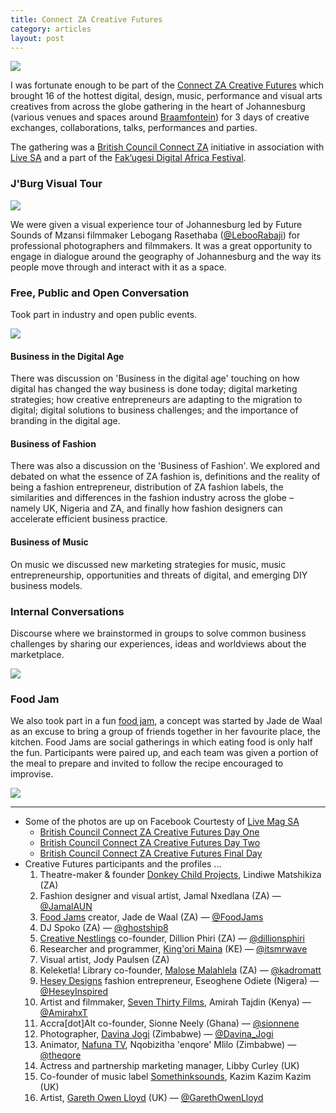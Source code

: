 ```yaml
---
title: Connect ZA Creative Futures
category: articles
layout: post
---
```


<img src="http://static.kingori.co/content/article/2014/09/creative_futures_connect_za.jpg">

I was fortunate enough to be part of the [Connect ZA Creative
Futures][creativefuturesza] which brought 16 of the hottest digital, design,
music, performance and visual arts creatives from across the globe gathering in
the heart of Johannesburg (various venues and spaces around [Braamfontein][2])
for 3 days of creative exchanges, collaborations, talks, performances and
parties.

The gathering was a [British Council Connect ZA][bcconnectza] initiative in
association with [Live SA][livesa] and a part of the [Fak’ugesi Digital Africa
Festival][fakugesi].


### J'Burg Visual Tour

<img src="http://static.kingori.co/content/article/2014/09/creative_futures_connect_za_lebogang_rasethaba_tour.jpg">

We were given a visual experience tour of Johannesburg led by Future Sounds of
Mzansi filmmaker Lebogang Rasethaba ([@LebooRabaji][26]) for professional
photographers and filmmakers. It was a great opportunity to engage in dialogue
around the geography of Johannesburg and the way its people move through and
interact with it as a space.


### Free, Public and Open Conversation

Took part in industry and open public events.

<img src="http://static.kingori.co/content/article/2014/09/creative_futures_connect_za_business_digital.jpg">

#### Business in the Digital Age

There was discussion on 'Business in the digital age' touching on how digital
has changed the way business is done today; digital marketing strategies; how
creative entrepreneurs are adapting to the migration to digital; digital
solutions to business challenges; and the importance of branding in the digital
age.

#### Business of Fashion

There was also a discussion on the 'Business of Fashion'. We explored and
debated on what the essence of ZA fashion is, definitions and the reality of
being a fashion entrepreneur, distribution of ZA fashion labels, the
similarities and differences in the fashion industry across the globe – namely
UK, Nigeria and ZA, and finally how fashion designers can accelerate efficient
business practice.

#### Business of Music

On music we discussed new marketing strategies for music, music
entrepreneurship, opportunities and threats of digital, and emerging DIY
business models.


### Internal Conversations

Discourse where we brainstormed in groups to solve common business challenges by
sharing our experiences, ideas and worldviews about the marketplace.

<img src="http://static.kingori.co/content/article/2014/09/creative_futures_connect_za_participants.jpg">


### Food Jam

We also took part in a fun [food jam][11], a concept was started by Jade de Waal
as an excuse to bring a group of friends together in her favourite place, the
kitchen. Food Jams are social gatherings in which eating food is only half the
fun. Participants were paired up, and each team was given a portion of the meal
to prepare and invited to follow the recipe encouraged to improvise.

<img src="http://static.kingori.co/content/article/2014/09/creative_futures_connect_za_food_jam.jpg">


---

* Some of the photos are up on Facebook Courtesty of [Live Mag SA][livesa]
  * [British Council Connect ZA Creative Futures Day One][fb-day-one]
  * [British Council Connect ZA Creative Futures Day Two][fb-day-two]
  * [British Council Connect ZA Creative Futures Final Day][fb-day-final]
* Creative Futures participants and the profiles ...
  1. Theatre-maker & founder [Donkey Child Projects][4], Lindiwe Matshikiza (ZA)
  2. Fashion designer and visual artist, Jamal Nxedlana (ZA) — [@JamalAUN][3]
  3. [Food Jams][11] creator, Jade de Waal (ZA) — [@FoodJams][5]
  4. DJ Spoko (ZA) — [@ghostship8][6]
  5. [Creative Nestlings][10] co-founder, Dillion Phiri (ZA) — [@dillionsphiri][9]
  6. Researcher and programmer, [King'ori Maina][12] (KE) — [@itsmrwave][13]
  7. Visual artist, Jody Paulsen (ZA)
  8. Keleketla! Library co-founder, [Malose Malahlela][8] (ZA) — [@kadromatt][7]
  9. [Hesey Designs][14] fashion entrepreneur, Eseoghene Odiete (Nigera) — [@HeseyInspired][15]
  10. Artist and filmmaker, [Seven Thirty Films][16], Amirah Tajdin (Kenya) — [@AmirahxT][17]
  11. Accra[dot]Alt co-founder, Sionne Neely (Ghana) — [@sionnene][18]
  12. Photographer, [Davina Jogi][20] (Zimbabwe) — [@Davina_Jogi][19]
  13. Animator, [Nafuna TV][22], Nqobizitha 'enqore' Mlilo (Zimbabwe) — [@theqore][21]
  14. Actress and partnership marketing manager, Libby Curley (UK)
  15. Co-founder of music label [Somethinksounds][23], Kazim Kazim Kazim (UK)
  16. Artist, [Gareth Owen Lloyd][24] (UK) — [@GarethOwenLloyd][25]


[bcconnectza]: http://www.britishcouncil.org.za/programmes/arts/connect-za
[creativefuturesza]: http://www.creativefuturesza.com
[fakugesi]: http://www.fakugesi.co.za
[livesa]: http://livemag.co.za/

[fb-day-one]: https://www.facebook.com/media/set/?set=a.537686216332715.1073741875.123841151050559&type=3
[fb-day-two]: https://www.facebook.com/media/set/?set=a.537985742969429.1073741876.123841151050559&type=3
[fb-day-final]: https://www.facebook.com/media/set/?set=a.539104759524194.1073741877.123841151050559&type=1

[1]: http://livemag.co.za/connect-za-creative-futures/
[2]: https://en.wikipedia.org/wiki/Braamfontein
[3]: https://twitter.com/JamalAUN
[4]: http://www.donkeychildprojects.org/
[5]: https://twitter.com/FoodJams
[6]: https://twitter.com/ghostship8
[7]: https://twitter.com/kadromatt
[8]: http://kadromatt.tumblr.com
[9]: https://twitter.com/dillionsphiri
[10]: http://creativenestlings.com
[11]: http://foodjams.co.za/
[12]: http://kingori.co/
[13]: https://twitter.com/itsmrwave
[14]: http://www.heseydesigns.com/
[15]: https://twitter.com/HeseyInspired
[16]: http://seventhirtyfilms.com/
[17]: https://twitter.com/AmirahxT
[18]: https://twitter.com/sionnene
[19]: https://twitter.com/Davina_Jogi
[20]: http://www.davinajogi.com/
[21]: https://twitter.com/theqore
[22]: http://nafuna.tv/
[23]: http://www.somethinksounds.com/
[24]: http://www.garethowenlloyd.com/
[25]: https://twitter.com/GarethOwenLloyd
[26]: https://twitter.com/LebooRabaji
